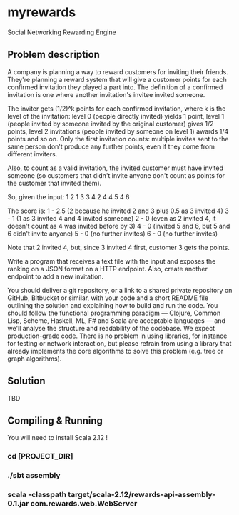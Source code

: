 # myrewards
Social Networking Rewarding Engine

## Problem description

A company is planning a way to reward customers for inviting their friends. They're planning a reward system that will
give a customer points for each confirmed invitation they played a part into. The definition of a confirmed invitation is one where another invitation's invitee invited someone.

The inviter gets (1/2)^k points for each confirmed invitation, where k is the level of the invitation: level 0 (people directly invited) yields 1 point, level 1 (people invited by someone invited by the original customer) gives 1/2 points, level 2 invitations (people invited by someone on level 1) awards 1/4 points and so on. Only the first invitation counts: multiple invites sent to the same person don't produce any further points, even if they come from different inviters.

Also, to count as a valid invitation, the invited customer must have invited someone (so customers that didn't invite anyone don't count as points for the customer that invited them).

So, given the input:
1 2
1 3 
3 4
2 4
4 5
4 6

The score is:
1 - 2.5 (2 because he invited 2 and 3 plus 0.5 as 3 invited 4)
3 - 1 (1 as 3 invited 4 and 4 invited someone)
2 - 0 (even as 2 invited 4, it doesn't count as 4 was invited before by 3)
4 - 0 (invited 5 and 6, but 5 and 6 didn't invite anyone)
5 - 0 (no further invites)
6 - 0 (no further invites)

Note that 2 invited 4, but, since 3 invited 4 first, customer 3 gets the points.

Write a program that receives a text file with the input and exposes the ranking on a JSON format on a HTTP endpoint. Also, create another endpoint to add a new invitation.

You should deliver a git repository, or a link to a shared private repository on GitHub, Bitbucket or similar, with your code and a short README file outlining the solution and explaining how to build and run the code. You should follow the functional programming paradigm — Clojure, Common Lisp, Scheme, Haskell, ML, F# and Scala are acceptable languages — and we'll analyse the structure and readability of the codebase. We expect production-grade code. There is no problem in using libraries, for instance for testing or network interaction, but please refrain from using a library that already implements the core algorithms to solve this problem (e.g. tree or graph algorithms).

## Solution

TBD

## Compiling & Running


You will need to install Scala 2.12 !

### cd [PROJECT_DIR]
### ./sbt assembly
### scala -classpath target/scala-2.12/rewards-api-assembly-0.1.jar com.rewards.web.WebServer
